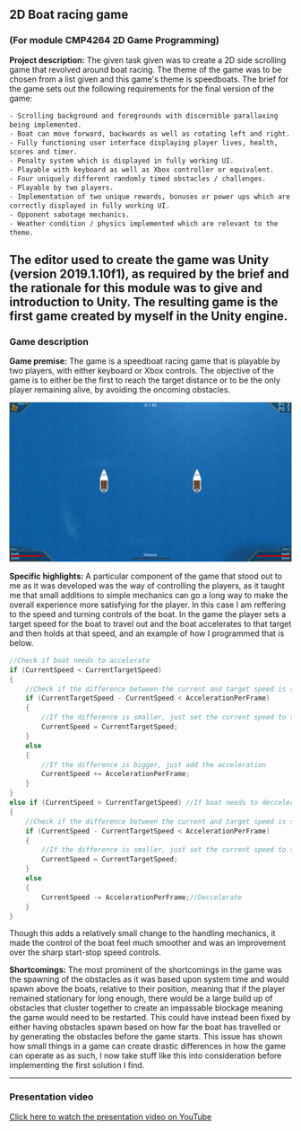 ## 2D Boat racing game
### (For module CMP4264 2D Game Programming)

**Project description:** The given task given was to create a 2D side scrolling game that revolved around boat racing. The theme of the game was to be chosen from a list given and this game's theme is speedboats. The brief for the game sets out the following requirements for the final version of the game:
```
- Scrolling background and foregrounds with discernible parallaxing being implemented.
- Boat can move forward, backwards as well as rotating left and right.
- Fully functioning user interface displaying player lives, health, scores and timer.
- Penalty system which is displayed in fully working UI.
- Playable with keyboard as well as Xbox controller or equivalent.
- Four uniquely different randomly timed obstacles / challenges.
- Playable by two players.
- Implementation of two unique rewards, bonuses or power ups which are correctly displayed in fully working UI.
- Opponent sabotage mechanics.
- Weather condition / physics implemented which are relevant to the theme.
```
The editor used to create the game was Unity (version 2019.1.10f1), as required by the brief and the rationale for this module was to give and introduction to Unity.
The resulting game is the first game created by myself in the Unity engine.
---
### Game description

**Game premise:** The game is a speedboat racing game that is playable by two players, with either keyboard or Xbox controls. The objective of the game is to either be the first to reach the target distance or to be the only player remaining alive, by avoiding the oncoming obstacles.

<img src="/images/2DBoatRacing/Overview.jpg?raw=true"/>

**Specific highlights:** A particular component of the game that stood out to me as it was developed was the way of controlling the players, as it taught me that small additions to simple mechanics can go a long way to make the overall experience more satisfying for the player. In this case I am reffering to the speed and turning controls of the boat.
In the game the player sets a target speed for the boat to travel out and the boat accelerates to that target and then holds at that speed, and an example of how I programmed that is below.
```csharp
//Check if boat needs to accelerate
if (CurrentSpeed < CurrentTargetSpeed)
{
    //Check if the difference between the current and target speed is smaller than the acceleration per frame value
    if (CurrentTargetSpeed - CurrentSpeed < AccelerationPerFrame)
    {
        //If the difference is smaller, just set the current speed to the target
        CurrentSpeed = CurrentTargetSpeed;
    }
    else
    {
        //If the difference is bigger, just add the acceleration
        CurrentSpeed += AccelerationPerFrame;
    }
}
else if (CurrentSpeed > CurrentTargetSpeed) //If boat needs to deccelerate
{
    //Check if the difference between the current and target speed is smaller than the acceleration per frame value
    if (CurrentSpeed - CurrentTargetSpeed < AccelerationPerFrame)
    {
        //If the difference is smaller, just set the current speed to the target
        CurrentSpeed = CurrentTargetSpeed;
    }
    else
    {
        CurrentSpeed -= AccelerationPerFrame;//Deccelerate
    }
}
```
Though this adds a relatively small change to the handling mechanics, it made the control of the boat feel much smoother and was an improvement over the sharp start-stop speed controls.

**Shortcomings:** The most prominent of the shortcomings in the game was the spawning of the obstacles as it was based upon system time and would spawn above the boats, relative to their position, meaning that if the player remained stationary for long enough, there would be a large build up of obstacles that cluster together to create an impassable blockage meaning the game would need to be restarted. This could have instead been fixed by either having obstacles spawn based on how far the boat has travelled or by generating the obstacles before the game starts.
This issue has shown how small things in a game can create drastic differences in how the game can operate as as such, I now take stuff like this into consideration before implementing the first solution I find.

---

### Presentation video
[Click here to watch the presentation video on YouTube](https://youtu.be/STnrpzrlQls)
